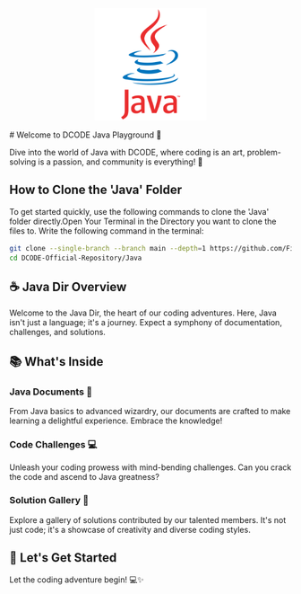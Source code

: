 <p align="center">
  <img src="../src/java_logo.png" alt="java Logo" width="200"/>
</p>
# Welcome to DCODE Java Playground 🚀

Dive into the world of Java with DCODE, where coding is an art, problem-solving is a passion, and community is everything! 🌟

## How to Clone the 'Java' Folder
To get started quickly, use the following commands to clone the 'Java' folder directly.Open Your Terminal in the Directory you want to clone the files to. Write the following command in the terminal:

```bash
git clone --single-branch --branch main --depth=1 https://github.com/Firoz1402/DCODE-Official-Repository.git
cd DCODE-Official-Repository/Java
```

## ☕ Java Dir Overview

Welcome to the Java Dir, the heart of our coding adventures. Here, Java isn't just a language; it's a journey. Expect a symphony of documentation, challenges, and solutions.

## 📚 What's Inside

### Java Documents 🚀
From Java basics to advanced wizardry, our documents are crafted to make learning a delightful experience. Embrace the knowledge!

### Code Challenges 💻
Unleash your coding prowess with mind-bending challenges. Can you crack the code and ascend to Java greatness?

### Solution Gallery 🎨
Explore a gallery of solutions contributed by our talented members. It's not just code; it's a showcase of creativity and diverse coding styles.

## 🚀 Let's Get Started




Let the coding adventure begin! 💻✨

